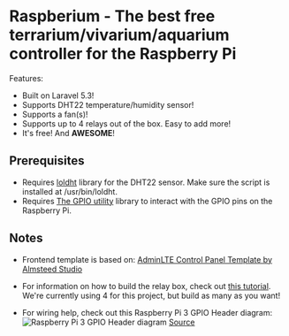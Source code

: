 # Raspberium - The best free terrarium/vivarium/aquarium controller for the Raspberry Pi

Features:
 * Built on Laravel 5.3!
 * Supports DHT22 temperature/humidity sensor!
 * Supports a fan(s)!
 * Supports up to 4 relays out of the box. Easy to add more!
 * It's free! And **AWESOME**!
 
## Prerequisites
 * Requires [loldht](https://github.com/brethash/lol_dht22) library for the DHT22 sensor. Make sure the script is installed at /usr/bin/loldht.
 * Requires [The GPIO utility](https://projects.drogon.net/raspberry-pi/wiringpi/the-gpio-utility/) library to interact with the GPIO pins on the Raspberry Pi.
 
## Notes
 * Frontend template is based on: [AdminLTE Control Panel Template by Almsteed Studio](https://almsaeedstudio.com/)
 
 * For information on how to build the relay box, check out [this tutorial](http://www.instructables.com/id/Web-Controlled-8-Channel-Powerstrip/?ALLSTEPS). We're currently using 4 for this project, but build as many as you want!
 
 * For wiring help, check out this Raspberry Pi 3 GPIO Header diagram:
![Raspberry Pi 3 GPIO Header diagram](https://www.element14.com/community/servlet/JiveServlet/previewBody/73950-102-10-339300/pi3_gpio.png "Raspberry Pi 3 GPIO Header diagram")
[Source](https://www.element14.com/community/servlet/JiveServlet/previewBody/73950-102-10-339300/pi3_gpio.png)